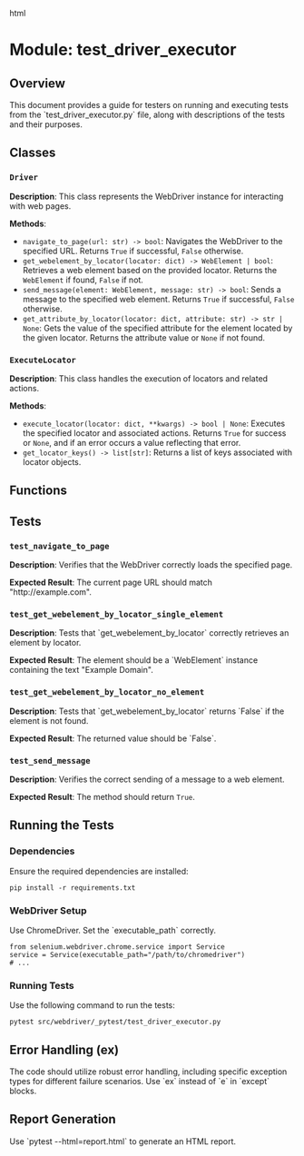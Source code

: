 html
<h1>Module: test_driver_executor</h1>

<h2>Overview</h2>
<p>This document provides a guide for testers on running and executing tests from the `test_driver_executor.py` file, along with descriptions of the tests and their purposes.</p>

<h2>Classes</h2>

<h3><code>Driver</code></h3>

<p><strong>Description</strong>:  This class represents the WebDriver instance for interacting with web pages.</p>

<p><strong>Methods</strong>:</p>
<ul>
  <li><code>navigate_to_page(url: str) -> bool</code>: Navigates the WebDriver to the specified URL.  Returns <code>True</code> if successful, <code>False</code> otherwise.</li>
  <li><code>get_webelement_by_locator(locator: dict) -> WebElement | bool</code>: Retrieves a web element based on the provided locator. Returns the <code>WebElement</code> if found, <code>False</code> if not.</li>
  <li><code>send_message(element: WebElement, message: str) -> bool</code>: Sends a message to the specified web element. Returns <code>True</code> if successful, <code>False</code> otherwise.</li>
  <li><code>get_attribute_by_locator(locator: dict, attribute: str) -> str | None</code>: Gets the value of the specified attribute for the element located by the given locator. Returns the attribute value or <code>None</code> if not found.</li>
   <!-- Add other methods as needed -->
</ul>


<h3><code>ExecuteLocator</code></h3>

<p><strong>Description</strong>: This class handles the execution of locators and related actions.</p>

<p><strong>Methods</strong>:</p>
<ul>
  <li><code>execute_locator(locator: dict, **kwargs) -> bool | None</code>: Executes the specified locator and associated actions. Returns <code>True</code> for success or <code>None</code>, and if an error occurs a value reflecting that error.</li>
  <li><code>get_locator_keys() -> list[str]</code>: Returns a list of keys associated with locator objects.</li>
  <!-- Add other methods as needed -->
</ul>


<h2>Functions</h2>

<!-- No functions found in the provided text -->


<h2>Tests</h2>

<h3><code>test_navigate_to_page</code></h3>

<p><strong>Description</strong>: Verifies that the WebDriver correctly loads the specified page.</p>
<p><strong>Expected Result</strong>: The current page URL should match "http://example.com".</p>


<h3><code>test_get_webelement_by_locator_single_element</code></h3>

<p><strong>Description</strong>: Tests that `get_webelement_by_locator` correctly retrieves an element by locator.</p>
<p><strong>Expected Result</strong>: The element should be a `WebElement` instance containing the text "Example Domain".</p>

<h3><code>test_get_webelement_by_locator_no_element</code></h3>

<p><strong>Description</strong>: Tests that `get_webelement_by_locator` returns `False` if the element is not found.</p>
<p><strong>Expected Result</strong>: The returned value should be `False`.</p>

<!-- Add test descriptions for other test functions (test_send_message, etc.) -->

<h3><code>test_send_message</code></h3>

<p><strong>Description</strong>: Verifies the correct sending of a message to a web element.</p>
<p><strong>Expected Result</strong>: The method should return <code>True</code>.</p>


<!-- ... Add descriptions for other test functions (test_get_attribute_by_locator, etc.) -->


<h2>Running the Tests</h2>

<h3>Dependencies</h3>

<p>Ensure the required dependencies are installed:</p>
<pre><code class="language-bash">pip install -r requirements.txt
</code></pre>

<h3>WebDriver Setup</h3>

<p>Use ChromeDriver. Set the `executable_path` correctly.</p>

<pre><code class="language-python">from selenium.webdriver.chrome.service import Service
service = Service(executable_path="/path/to/chromedriver")
# ...
</code></pre>


<h3>Running Tests</h3>

<p>Use the following command to run the tests:</p>

<pre><code class="language-bash">pytest src/webdriver/_pytest/test_driver_executor.py
</code></pre>

<!-- Add sections for reporting details, troubleshooting, checklists, etc. -->


<h2>Error Handling (ex)</h2>

<p>The code should utilize robust error handling, including specific exception types for different failure scenarios.  Use `ex` instead of `e` in `except` blocks.</p>

<!-- ... add more sections related to the tests, like error handling examples -->

<h2>Report Generation</h2>
<p> Use `pytest --html=report.html` to generate an HTML report. </p>

<!-- Add sections for report generation, checklist, conclusion, etc. -->